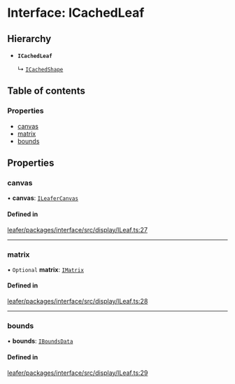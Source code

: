 # Interface: ICachedLeaf

## Hierarchy

- **`ICachedLeaf`**

  ↳ [`ICachedShape`](ICachedShape.md)

## Table of contents

### Properties

- [canvas](ICachedLeaf.md#canvas)
- [matrix](ICachedLeaf.md#matrix)
- [bounds](ICachedLeaf.md#bounds)

## Properties

### canvas

• **canvas**: [`ILeaferCanvas`](ILeaferCanvas.md)

#### Defined in

[leafer/packages/interface/src/display/ILeaf.ts:27](https://github.com/leaferjs/leafer/blob/a596007/packages/interface/src/display/ILeaf.ts#L27)

___

### matrix

• `Optional` **matrix**: [`IMatrix`](IMatrix.md)

#### Defined in

[leafer/packages/interface/src/display/ILeaf.ts:28](https://github.com/leaferjs/leafer/blob/a596007/packages/interface/src/display/ILeaf.ts#L28)

___

### bounds

• **bounds**: [`IBoundsData`](IBoundsData.md)

#### Defined in

[leafer/packages/interface/src/display/ILeaf.ts:29](https://github.com/leaferjs/leafer/blob/a596007/packages/interface/src/display/ILeaf.ts#L29)
